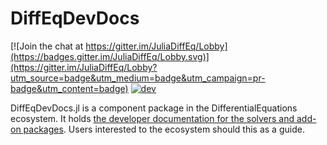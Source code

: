 # DiffEqDevDocs

[![Join the chat at https://gitter.im/JuliaDiffEq/Lobby](https://badges.gitter.im/JuliaDiffEq/Lobby.svg)](https://gitter.im/JuliaDiffEq/Lobby?utm_source=badge&utm_medium=badge&utm_campaign=pr-badge&utm_content=badge)
[![dev](https://img.shields.io/badge/docs-dev-blue.svg)](http://devdocs.juliadiffeq.org/dev/)

DiffEqDevDocs.jl is a component package in the DifferentialEquations ecosystem. It holds [the developer documentation for the solvers and add-on packages](http://devdocs.sciml.org/dev/).
Users interested to the ecosystem should this as a guide.
